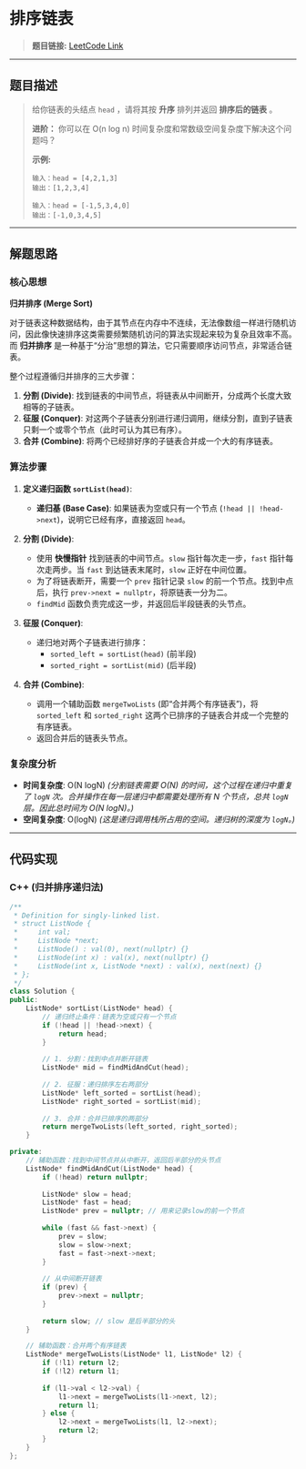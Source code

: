 # 排序链表

> **题目链接:** [LeetCode Link](https://leetcode.cn/problems/sort-list/)

---

## 题目描述

> 给你链表的头结点 `head` ，请将其按 **升序** 排列并返回 **排序后的链表** 。
>
> **进阶：** 你可以在 O(n log n) 时间复杂度和常数级空间复杂度下解决这个问题吗？
>
> **示例:**
> ```
> 输入：head = [4,2,1,3]
> 输出：[1,2,3,4]
> ```
>
> ```
> 输入：head = [-1,5,3,4,0]
> 输出：[-1,0,3,4,5]
> ```

---

## 解题思路

### 核心思想
**归并排序 (Merge Sort)**

对于链表这种数据结构，由于其节点在内存中不连续，无法像数组一样进行随机访问，因此像快速排序这类需要频繁随机访问的算法实现起来较为复杂且效率不高。而 **归并排序** 是一种基于“分治”思想的算法，它只需要顺序访问节点，非常适合链表。

整个过程遵循归并排序的三大步骤：

1.  **分割 (Divide)**: 找到链表的中间节点，将链表从中间断开，分成两个长度大致相等的子链表。
2.  **征服 (Conquer)**: 对这两个子链表分别进行递归调用，继续分割，直到子链表只剩一个或零个节点（此时可认为其已有序）。
3.  **合并 (Combine)**: 将两个已经排好序的子链表合并成一个大的有序链表。

### 算法步骤
1.  **定义递归函数 `sortList(head)`**:
    *   **递归基 (Base Case)**: 如果链表为空或只有一个节点 (`!head || !head->next`)，说明它已经有序，直接返回 `head`。

2.  **分割 (Divide)**:
    *   使用 **快慢指针** 找到链表的中间节点。`slow` 指针每次走一步，`fast` 指针每次走两步。当 `fast` 到达链表末尾时，`slow` 正好在中间位置。
    *   为了将链表断开，需要一个 `prev` 指针记录 `slow` 的前一个节点。找到中点后，执行 `prev->next = nullptr`，将原链表一分为二。
    *   `findMid` 函数负责完成这一步，并返回后半段链表的头节点。

3.  **征服 (Conquer)**:
    *   递归地对两个子链表进行排序：
        *   `sorted_left = sortList(head)` (前半段)
        *   `sorted_right = sortList(mid)` (后半段)

4.  **合并 (Combine)**:
    *   调用一个辅助函数 `mergeTwoLists` (即“合并两个有序链表”)，将 `sorted_left` 和 `sorted_right` 这两个已排序的子链表合并成一个完整的有序链表。
    *   返回合并后的链表头节点。

### 复杂度分析
- **时间复杂度**: O(N logN)
  *(分割链表需要 O(N) 的时间，这个过程在递归中重复了 `logN` 次。合并操作在每一层递归中都需要处理所有 N 个节点，总共 `logN` 层。因此总时间为 O(N logN)。)*
- **空间复杂度**: O(logN)
  *(这是递归调用栈所占用的空间。递归树的深度为 `logN`。)*

---

## 代码实现

### C++ (归并排序递归法)

```cpp
/**
 * Definition for singly-linked list.
 * struct ListNode {
 *     int val;
 *     ListNode *next;
 *     ListNode() : val(0), next(nullptr) {}
 *     ListNode(int x) : val(x), next(nullptr) {}
 *     ListNode(int x, ListNode *next) : val(x), next(next) {}
 * };
 */
class Solution {
public:
    ListNode* sortList(ListNode* head) {
        // 递归终止条件：链表为空或只有一个节点
        if (!head || !head->next) {
            return head;
        }
        
        // 1. 分割：找到中点并断开链表
        ListNode* mid = findMidAndCut(head);
        
        // 2. 征服：递归排序左右两部分
        ListNode* left_sorted = sortList(head);
        ListNode* right_sorted = sortList(mid);
        
        // 3. 合并：合并已排序的两部分
        return mergeTwoLists(left_sorted, right_sorted);
    }

private:
    // 辅助函数：找到中间节点并从中断开，返回后半部分的头节点
    ListNode* findMidAndCut(ListNode* head) {
        if (!head) return nullptr;
        
        ListNode* slow = head;
        ListNode* fast = head;
        ListNode* prev = nullptr; // 用来记录slow的前一个节点
        
        while (fast && fast->next) {
            prev = slow;
            slow = slow->next;
            fast = fast->next->next;
        }
        
        // 从中间断开链表
        if (prev) {
            prev->next = nullptr;
        }
        
        return slow; // slow 是后半部分的头
    }

    // 辅助函数：合并两个有序链表
    ListNode* mergeTwoLists(ListNode* l1, ListNode* l2) {
        if (!l1) return l2;
        if (!l2) return l1;
        
        if (l1->val < l2->val) {
            l1->next = mergeTwoLists(l1->next, l2);
            return l1;
        } else {
            l2->next = mergeTwoLists(l1, l2->next);
            return l2;
        }
    }
};
```